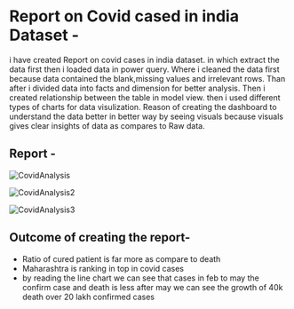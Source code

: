 # Report on Covid cased in india Dataset -
i have created Report on covid cases in india dataset. in which extract the data first then i loaded data in power query. 
Where i cleaned the data first because data contained the blank,missing values and irrelevant rows. 
Than after i divided data into facts and dimension for better analysis. Then i created relationship between the table in model view. 
then i used different types of charts for data visulization. Reason of creating the dashboard to understand the data better in better 
way by seeing visuals because visuals gives clear insights of data as compares to Raw data.

## Report -
![CovidAnalysis](https://github.com/user-attachments/assets/e70f2020-43e6-4f16-b2cf-01e2d6288678)

![CovidAnalysis2](https://github.com/user-attachments/assets/2856147e-4ea1-464a-b74b-e3ff53f1688c)

![CovidAnalysis3](https://github.com/user-attachments/assets/886b0687-8592-41ec-a15a-413cb6634632)


## Outcome of creating the report-
- Ratio of cured patient is far more as compare to death
- Maharashtra is ranking in top in covid cases
- by reading the line chart we can see that cases in feb to may the confirm case and death is less after may we can see the growth of 40k death over 20 lakh confirmed cases
  

